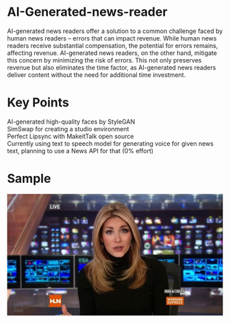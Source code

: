 # AI-Generated-news-reader  
AI-generated news readers offer a solution to a common challenge faced by human news readers – errors that can impact revenue. While human news readers receive substantial compensation, the potential for errors remains, affecting revenue. AI-generated news readers, on the other hand, mitigate this concern by minimizing the risk of errors. This not only preserves revenue but also eliminates the time factor, as AI-generated news readers deliver content without the need for additional time investment.

# Key Points   
AI-generated high-quality faces by StyleGAN   
SimSwap for creating a studio environment   
Perfect Lipsync with MakeitTalk open source   
Currently using text to speech model for generating voice for given news text, planning to use a News API for that (0% effort)

# Sample
![alt text](https://raw.githubusercontent.com/Kashyap2502/AI-Generated-news-reader/main/Outs/img.jpg)





